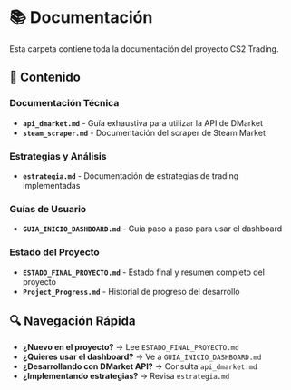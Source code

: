 # 📚 Documentación

Esta carpeta contiene toda la documentación del proyecto CS2 Trading.

## 📁 Contenido

### Documentación Técnica
- **`api_dmarket.md`** - Guía exhaustiva para utilizar la API de DMarket
- **`steam_scraper.md`** - Documentación del scraper de Steam Market

### Estrategias y Análisis  
- **`estrategia.md`** - Documentación de estrategias de trading implementadas

### Guías de Usuario
- **`GUIA_INICIO_DASHBOARD.md`** - Guía paso a paso para usar el dashboard

### Estado del Proyecto
- **`ESTADO_FINAL_PROYECTO.md`** - Estado final y resumen completo del proyecto
- **`Project_Progress.md`** - Historial de progreso del desarrollo

## 🔍 Navegación Rápida

- **¿Nuevo en el proyecto?** → Lee `ESTADO_FINAL_PROYECTO.md`
- **¿Quieres usar el dashboard?** → Ve a `GUIA_INICIO_DASHBOARD.md`  
- **¿Desarrollando con DMarket API?** → Consulta `api_dmarket.md`
- **¿Implementando estrategias?** → Revisa `estrategia.md` 